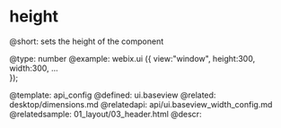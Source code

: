 height
=============


@short:
	sets the height of the component

@type: number
@example:
webix.ui ({ 
	view:"window",
	height:300, 
	width:300,
	...	 
});

@template:	api_config
@defined:	ui.baseview	
@related:
	desktop/dimensions.md
@relatedapi:
	api/ui.baseview_width_config.md
@relatedsample:
	01_layout/03_header.html
@descr:


